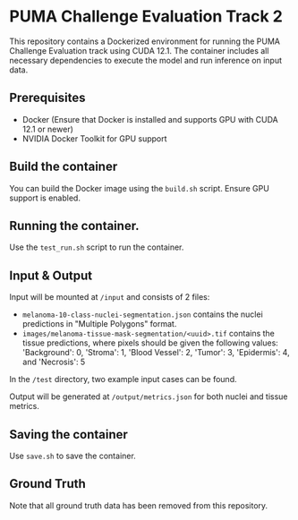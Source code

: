 # PUMA Challenge Evaluation Track 2
This repository contains a Dockerized environment for running the PUMA Challenge Evaluation track using CUDA 12.1. The container includes all necessary dependencies to execute the model and run inference on input data. 

## Prerequisites
- Docker (Ensure that Docker is installed and supports GPU with CUDA 12.1 or newer)
- NVIDIA Docker Toolkit for GPU support

## Build the container
You can build the Docker image using the `build.sh` script. Ensure GPU support is enabled.

## Running the container.
Use the `test_run.sh` script to run the container.

## Input & Output
Input will be mounted at `/input` and consists of 2 files:
- `melanoma-10-class-nuclei-segmentation.json` contains the nuclei predictions in "Multiple Polygons" format.
- `images/melanoma-tissue-mask-segmentation/<uuid>.tif` contains the tissue predictions, where pixels should be given the following values:
'Background': 0, 'Stroma': 1, 'Blood Vessel': 2, 'Tumor': 3, 'Epidermis': 4, and 'Necrosis': 5

In the `/test` directory, two example input cases can be found.

Output will be generated at `/output/metrics.json` for both nuclei and tissue metrics.

## Saving the container
Use `save.sh` to save the container.

## Ground Truth
Note that all ground truth data has been removed from this repository.
